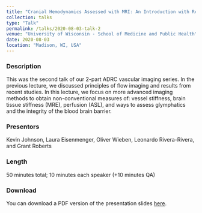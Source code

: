 ```yaml
---
title: "Cranial Hemodynamics Assessed with MRI: An Introduction with Relevance to AD – Part 2"
collection: talks
type: "Talk"
permalink: /talks/2020-08-03-talk-2
venue: "University of Wisconsin - School of Medicine and Public Health"
date: 2020-08-03
location: "Madison, WI, USA"
---
```

### Description
This was the second talk of our 2-part ADRC vascular imaging series. In the previous lecture, we discussed principles of flow imaging and results from recent studies. In this lecture, we focus on more advanced imaging methods to obtain non-conventional measures of: vessel stiffness, brain tissue stiffness (MRE), perfusion (ASL), and ways to assess glymphatics and the integrity of the blood brain barrier. 

### Presentors
Kevin Johnson, Laura Eisenmenger, Oliver Wieben, Leonardo Rivera-Rivera, and Grant Roberts

### Length
50 minutes total; 10 minutes each speaker (+10 minutes QA)

### Download
You can download a PDF version of the presentation slides [here](/files/ADRC_Vasc_Talk2.pdf).